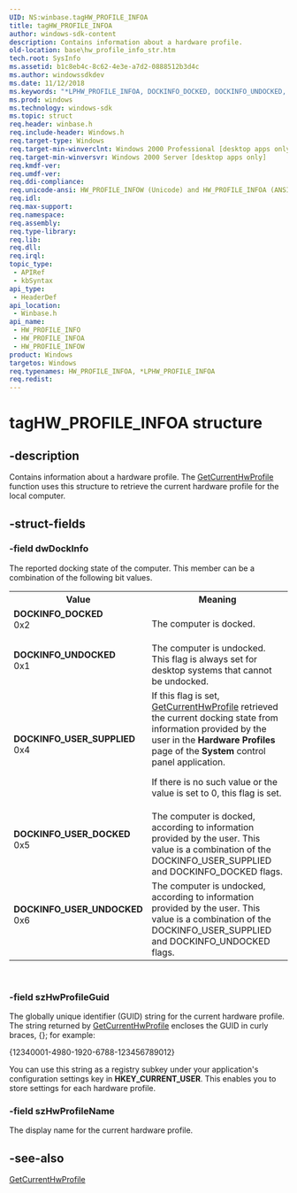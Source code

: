 ```yaml
---
UID: NS:winbase.tagHW_PROFILE_INFOA
title: tagHW_PROFILE_INFOA
author: windows-sdk-content
description: Contains information about a hardware profile.
old-location: base\hw_profile_info_str.htm
tech.root: SysInfo
ms.assetid: b1c8eb4c-8c62-4e3e-a7d2-0888512b3d4c
ms.author: windowssdkdev
ms.date: 11/12/2018
ms.keywords: "*LPHW_PROFILE_INFOA, DOCKINFO_DOCKED, DOCKINFO_UNDOCKED, DOCKINFO_USER_DOCKED, DOCKINFO_USER_SUPPLIED, DOCKINFO_USER_UNDOCKED, HW_PROFILE_INFO, HW_PROFILE_INFO structure, HW_PROFILE_INFOA, HW_PROFILE_INFOW, LPHW_PROFILE_INFO, LPHW_PROFILE_INFO structure pointer, _win32_hw_profile_info_str, base.hw_profile_info_str, tagHW_PROFILE_INFOA, tagHW_PROFILE_INFOW, winbase/HW_PROFILE_INFO, winbase/HW_PROFILE_INFOA, winbase/HW_PROFILE_INFOW, winbase/LPHW_PROFILE_INFO"
ms.prod: windows
ms.technology: windows-sdk
ms.topic: struct
req.header: winbase.h
req.include-header: Windows.h
req.target-type: Windows
req.target-min-winverclnt: Windows 2000 Professional [desktop apps only]
req.target-min-winversvr: Windows 2000 Server [desktop apps only]
req.kmdf-ver: 
req.umdf-ver: 
req.ddi-compliance: 
req.unicode-ansi: HW_PROFILE_INFOW (Unicode) and HW_PROFILE_INFOA (ANSI)
req.idl: 
req.max-support: 
req.namespace: 
req.assembly: 
req.type-library: 
req.lib: 
req.dll: 
req.irql: 
topic_type:
 - APIRef
 - kbSyntax
api_type:
 - HeaderDef
api_location:
 - Winbase.h
api_name:
 - HW_PROFILE_INFO
 - HW_PROFILE_INFOA
 - HW_PROFILE_INFOW
product: Windows
targetos: Windows
req.typenames: HW_PROFILE_INFOA, *LPHW_PROFILE_INFOA
req.redist: 
---
```


# tagHW_PROFILE_INFOA structure


## -description


Contains information about a hardware profile. The 
<a href="https://msdn.microsoft.com/152067bb-3896-43ef-a882-12a159f92cc7">GetCurrentHwProfile</a> function uses this structure to retrieve the current hardware profile for the local computer.


## -struct-fields




### -field dwDockInfo

The reported docking state of the computer. This member can be a combination of the following bit values. 



<table>
<tr>
<th>Value</th>
<th>Meaning</th>
</tr>
<tr>
<td width="40%"><a id="DOCKINFO_DOCKED"></a><a id="dockinfo_docked"></a><dl>
<dt><b>DOCKINFO_DOCKED</b></dt>
<dt>0x2</dt>
</dl>
</td>
<td width="60%">
The computer is docked. 

</td>
</tr>
<tr>
<td width="40%"><a id="DOCKINFO_UNDOCKED"></a><a id="dockinfo_undocked"></a><dl>
<dt><b>DOCKINFO_UNDOCKED</b></dt>
<dt>0x1</dt>
</dl>
</td>
<td width="60%">
The computer is undocked. This flag is always set for desktop systems that cannot be undocked.

</td>
</tr>
<tr>
<td width="40%"><a id="DOCKINFO_USER_SUPPLIED"></a><a id="dockinfo_user_supplied"></a><dl>
<dt><b>DOCKINFO_USER_SUPPLIED</b></dt>
<dt>0x4</dt>
</dl>
</td>
<td width="60%">
If this flag is set, 
<a href="https://msdn.microsoft.com/152067bb-3896-43ef-a882-12a159f92cc7">GetCurrentHwProfile</a> retrieved the current docking state from information provided by the user in the <b>Hardware Profiles</b> page of the <b>System</b> control panel application. 




If there is no such value or the value is set to 0, this flag is set.

</td>
</tr>
<tr>
<td width="40%"><a id="DOCKINFO_USER_DOCKED"></a><a id="dockinfo_user_docked"></a><dl>
<dt><b>DOCKINFO_USER_DOCKED</b></dt>
<dt>0x5</dt>
</dl>
</td>
<td width="60%">
The computer is docked, according to information provided by the user. This value is a combination of the DOCKINFO_USER_SUPPLIED and DOCKINFO_DOCKED flags.

</td>
</tr>
<tr>
<td width="40%"><a id="DOCKINFO_USER_UNDOCKED"></a><a id="dockinfo_user_undocked"></a><dl>
<dt><b>DOCKINFO_USER_UNDOCKED</b></dt>
<dt>0x6</dt>
</dl>
</td>
<td width="60%">
The computer is undocked, according to information provided by the user. This value is a combination of the DOCKINFO_USER_SUPPLIED and DOCKINFO_UNDOCKED flags.

</td>
</tr>
</table>
 


### -field szHwProfileGuid

The globally unique identifier (GUID) string for the current hardware profile. The string returned by 
<a href="https://msdn.microsoft.com/152067bb-3896-43ef-a882-12a159f92cc7">GetCurrentHwProfile</a> encloses the GUID in curly braces, {}; for example: 




{12340001-4980-1920-6788-123456789012}

You can use this string as a registry subkey under your application's configuration settings key in <b>HKEY_CURRENT_USER</b>. This enables you to store settings for each hardware profile.


### -field szHwProfileName

The display name for the current hardware profile.


## -see-also




<a href="https://msdn.microsoft.com/152067bb-3896-43ef-a882-12a159f92cc7">GetCurrentHwProfile</a>
 

 

